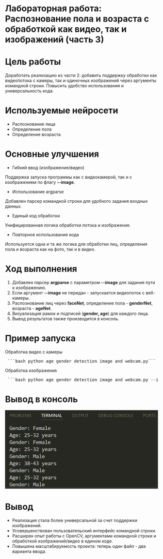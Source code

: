 # Лабораторная работа: Распознование пола и возраста с обработкой как видео, так и изображений (часть 3)

# Цель работы
Доработать реализацию из части 2: добавить поддержку обработки как видеопотока с камеры, так и одиночных изображений через аргументы командной строки.
Повысить удобство использования и универсальность кода.

# Используемые нейросети
- Распознование лица
- Определение пола
- Определение возраста

# Основные улучшения
- Гибкий ввод (изображение/видео)

Поддержка запуска программы как с видеокамерой, так и с изображением по флагу **--image**.
- Использование argparse
  
Добавлен парсер командной строки для удобного задания входных данных.
- Единый код обработки
  
Унифицированная логика обработки потока и изображения.
- Повторное использование кода
  
Используется одна и та же логика для обработки лиц, определения пола и возраста как на фото, так и в видео.

# Ход выполнения
1. Добавлен парсер **argparse** с параметром **--image** для задания пути к изображению.
2. Если аргумент **--image** не передан - запускается видеопоток с веб-камеры.
3. Распознование лиц через **faceNet**, определение пола - **genderNet**, возраста - **ageNet**.
4. Визуализация рамок и подписей (**gender, age**) для каждого лица.
5. Вывод результатов также производится в консоль.


# Пример запуска
Обработка видео с камеры

<pre> ```bash python age_gender_detection_image_and_webcam.py``` </pre>

Обработка изображения

<pre> ```bash python age_gender_detection_image_and_webcam.py --image path_to_image.jpg``` </pre>

# Вывод в консоль
![Терминал](output.png)
# Вывод
- Реализация стала более универсальной за счет поддержки изображений.
- Усовершенствован пользовательский интерфейс командной строки.
- Расширен опыт работы с OpenCV, аргументами командной строки и обработкой изображений/видео в едином коде.
- Повышена масштабируемость проекта: теперь один файл - два варианта ввода.
